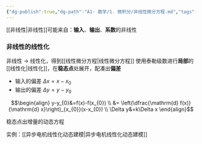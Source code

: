 ```yaml
---
{"dg-publish":true,"dg-path":"A1- 数学/1. 微积分/非线性微分方程.md","tags":["Nonlinear"],"permalink":"/A1- 数学/1. 微积分/非线性微分方程/","dgPassFrontmatter":true,"noteIcon":"","created":"2024-10-01T17:53:16.000+08:00","updated":"2025-07-01T16:25:51.000+08:00"}
---
```




[[非线性\|非线性]]可能来自：**输入**、**输出**、**系数**的非线性

### 非线性的线性化
非线性 $\to$ 线性化，得到[[线性微分方程\|线性微分方程]]
使用泰勒级数进行**局部**的[[线性化\|线性化]]，在**稳态点**处展开，配凑出**偏差**    
- 输入的偏差 $\Delta x=x-x_{0}$ 
- 输出的偏差 $\Delta y=y-y_{0}$

$$\begin{align}
y-y_{0}&=f(x)-f(x_{0}) \\
&= \left(\dfrac{\mathrm{d} f(x)}{\mathrm{d} x}\right)_{x_{0}}(x-x_{0})  \\
\Delta y&=k\Delta x
\end{align}$$

稳态点出增量的动态方程

实例：[[异步电机线性化动态建模\|异步电机线性化动态建模]]


